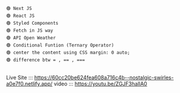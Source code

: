 
```

🟢 Next JS
🟢 React JS
🟢 Styled Components
🟢 Fetch in JS way
🟢 API Open Weather
🟢 Conditional Funtion (Ternary Operator)
🟢 center the content using CSS margin: 0 auto;
🟢 difference btw = , == , === 


```

Live Site ::: https://60cc20be624fea608a716c4b--nostalgic-swirles-a0e7f0.netlify.app/
video ::: https://youtu.be/ZGJF3hallA0
